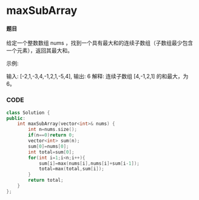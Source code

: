 # maxSubArray


#### 题目

给定一个整数数组 nums ，找到一个具有最大和的连续子数组（子数组最少包含一个元素），返回其最大和。

示例:

输入: [-2,1,-3,4,-1,2,1,-5,4],
输出: 6
解释: 连续子数组 [4,-1,2,1] 的和最大，为 6。



### CODE
```c++
class Solution {
public:
    int maxSubArray(vector<int>& nums) {
        int n=nums.size();
        if(n==0)return 0;
        vector<int> sum(n);
        sum[0]=nums[0];
        int total=sum[0];   
        for(int i=1;i<n;i++){
            sum[i]=max(nums[i],nums[i]+sum[i-1]);
            total=max(total,sum[i]);
        }
        return total;
    }
};
```
